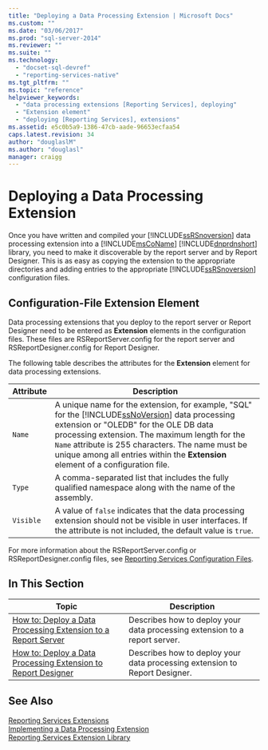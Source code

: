 ```yaml
---
title: "Deploying a Data Processing Extension | Microsoft Docs"
ms.custom: ""
ms.date: "03/06/2017"
ms.prod: "sql-server-2014"
ms.reviewer: ""
ms.suite: ""
ms.technology: 
  - "docset-sql-devref"
  - "reporting-services-native"
ms.tgt_pltfrm: ""
ms.topic: "reference"
helpviewer_keywords: 
  - "data processing extensions [Reporting Services], deploying"
  - "Extension element"
  - "deploying [Reporting Services], extensions"
ms.assetid: e5c0b5a9-1386-47cb-aade-96653ecfaa54
caps.latest.revision: 34
author: "douglaslM"
ms.author: "douglasl"
manager: craigg
---
```

# Deploying a Data Processing Extension
  Once you have written and compiled your [!INCLUDE[ssRSnoversion](../../../includes/ssrsnoversion-md.md)] data processing extension into a [!INCLUDE[msCoName](../../../includes/msconame-md.md)] [!INCLUDE[dnprdnshort](../../../includes/dnprdnshort-md.md)] library, you need to make it discoverable by the report server and by Report Designer. This is as easy as copying the extension to the appropriate directories and adding entries to the appropriate [!INCLUDE[ssRSnoversion](../../../includes/ssrsnoversion-md.md)] configuration files.  
  
## Configuration-File Extension Element  
 Data processing extensions that you deploy to the report server or Report Designer need to be entered as **Extension** elements in the configuration files. These files are RSReportServer.config for the report server and RSReportDesigner.config for Report Designer.  
  
 The following table describes the attributes for the **Extension** element for data processing extensions.  
  
|Attribute|Description|  
|---------------|-----------------|  
|`Name`|A unique name for the extension, for example, "SQL" for the [!INCLUDE[ssNoVersion](../../../includes/ssnoversion-md.md)] data processing extension or "OLEDB" for the OLE DB data processing extension. The maximum length for the `Name` attribute is 255 characters. The name must be unique among all entries within the **Extension** element of a configuration file.|  
|`Type`|A comma-separated list that includes the fully qualified namespace along with the name of the assembly.|  
|`Visible`|A value of `false` indicates that the data processing extension should not be visible in user interfaces. If the attribute is not included, the default value is `true`.|  
  
 For more information about the RSReportServer.config or RSReportDesigner.config files, see [Reporting Services Configuration Files](../../report-server/reporting-services-configuration-files.md).  
  
## In This Section  
  
|Topic|Description|  
|-----------|-----------------|  
|[How to: Deploy a Data Processing Extension to a Report Server](deploying-a-data-processing-extension-to-a-report-server.md)|Describes how to deploy your data processing extension to a report server.|  
|[How to: Deploy a Data Processing Extension to Report Designer](deploying-a-data-processing-extension-to-report-designer.md)|Describes how to deploy your data processing extension to Report Designer.|  
  
## See Also  
 [Reporting Services Extensions](../reporting-services-extensions.md)   
 [Implementing a Data Processing Extension](implementing-a-data-processing-extension.md)   
 [Reporting Services Extension Library](../reporting-services-extension-library.md)  
  
  
